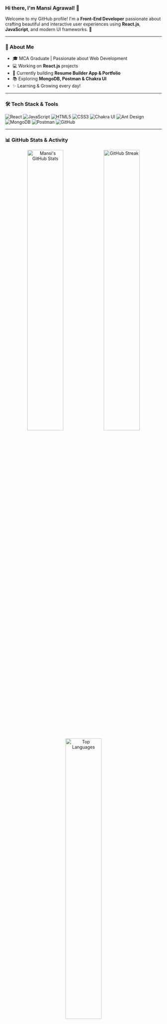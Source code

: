 
### Hi there, I'm Mansi Agrawal! 👋

Welcome to my GitHub profile! I'm a **Front-End Developer** passionate about crafting beautiful and interactive user experiences using **React.js**, **JavaScript**, and modern UI frameworks. 🚀

---

### 🚀 About Me

- 🎓 MCA Graduate | Passionate about Web Development
- 💻 Working on **React.js** projects
- 🔭 Currently building **Resume Builder App & Portfolio**
- 📚 Exploring **MongoDB, Postman & Chakra UI**
- ✨ Learning & Growing every day!

---

### 🛠️ Tech Stack & Tools

![React](https://img.shields.io/badge/React-20232A?style=for-the-badge&logo=react&logoColor=61DAFB)
![JavaScript](https://img.shields.io/badge/JavaScript-F7DF1E?style=for-the-badge&logo=javascript&logoColor=black)
![HTML5](https://img.shields.io/badge/HTML5-E34F26?style=for-the-badge&logo=html5&logoColor=white)
![CSS3](https://img.shields.io/badge/CSS3-1572B6?style=for-the-badge&logo=css3&logoColor=white)
![Chakra UI](https://img.shields.io/badge/Chakra_UI-319795?style=for-the-badge&logo=chakra-ui&logoColor=white)
![Ant Design](https://img.shields.io/badge/Ant_Design-0170FE?style=for-the-badge&logo=ant-design&logoColor=white)
![MongoDB](https://img.shields.io/badge/MongoDB-4EA94B?style=for-the-badge&logo=mongodb&logoColor=white)
![Postman](https://img.shields.io/badge/Postman-FF6C37?style=for-the-badge&logo=postman&logoColor=white)
![GitHub](https://img.shields.io/badge/GitHub-181717?style=for-the-badge&logo=github&logoColor=white)

---

### 📊 GitHub Stats & Activity

<p align="center">
  <img src="https://github-readme-stats.vercel.app/api?username=mansiagar&show_icons=true&theme=default" alt="Mansi's GitHub Stats" width="48%"/>
  <img src="https://streak-stats.demolab.com?user=mansiagar&theme=default" alt="GitHub Streak" width="48%"/>
</p>

<p align="center">
  <img src="https://github-readme-stats.vercel.app/api/top-langs/?username=mansiagar&layout=compact&theme=default" alt="Top Languages" width="48%"/>
</p>
<p align="center">
  <img src="https://github-profile-summary-cards.vercel.app/api/cards/profile-details?username=mansiagar&theme=radical" alt="GitHub Calendar" width="100%"/>
</p>

---

### ✨ Latest Projects

- [Resume Builder App](#)
- [Engineer-StudyHub](#)
- [Fitness Challenge Tracker](#)
- [Job Board Application](#)
- [Travel Journal App](#)

---

### 📫 Connect with Me

[![LinkedIn](https://img.shields.io/badge/LinkedIn-Mansi_Agrawal-0A66C2?style=for-the-badge&logo=linkedin&logoColor=white)](https://www.linkedin.com/in/mansiagar/)
[![GitHub](https://img.shields.io/badge/GitHub-mansiagar-181717?style=for-the-badge&logo=github&logoColor=white)](https://github.com/mansiagar/)

---

### 🎨 Fun Fact

> "Code is like humor. When you have to explain it, it’s bad." 😄

---

**⭐️ Don't forget to star my repos if you find them useful!** 😊
